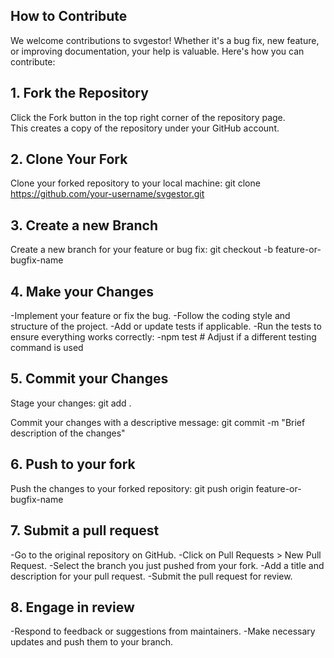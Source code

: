 
## How to Contribute

We welcome contributions to svgestor! Whether it's a bug fix, new feature, or improving documentation, your help is valuable. Here's how you can contribute:

## 1. Fork the Repository
Click the Fork button in the top right corner of the repository page.  
This creates a copy of the repository under your GitHub account.

## 2. Clone Your Fork
Clone your forked repository to your local machine:
git clone https://github.com/your-username/svgestor.git

## 3. Create a new Branch
Create a new branch for your feature or bug fix:
git checkout -b feature-or-bugfix-name

## 4. Make your Changes
-Implement your feature or fix the bug.
-Follow the coding style and structure of the project.
-Add or update tests if applicable.
-Run the tests to ensure everything works correctly:
-npm test  # Adjust if a different testing command is used

## 5. Commit your Changes
Stage your changes:
git add .

Commit your changes with a descriptive message:
git commit -m "Brief description of the changes"

## 6. Push to your fork
Push the changes to your forked repository:
git push origin feature-or-bugfix-name

## 7. Submit a pull request
-Go to the original repository on GitHub.
-Click on Pull Requests > New Pull Request.
-Select the branch you just pushed from your fork.
-Add a title and description for your pull request.
-Submit the pull request for review.

## 8. Engage in review
-Respond to feedback or suggestions from maintainers.
-Make necessary updates and push them to your branch.
